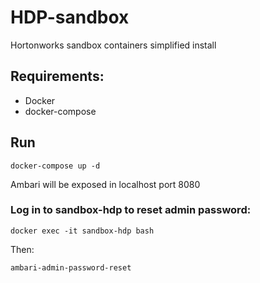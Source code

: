 # HDP-sandbox
Hortonworks sandbox containers simplified install

## Requirements:
  - Docker
  - docker-compose

## Run
   ```docker-compose up -d```

Ambari will be exposed in localhost port 8080

### Log in to sandbox-hdp to reset admin password:

```docker exec -it sandbox-hdp bash```

Then:

```ambari-admin-password-reset```
